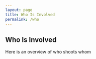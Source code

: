 ```yaml
---
layout: page
title: Who Is Involved
permalink: /who
---
```


## Who Is Involved
Here is an overview of who shoots whom
